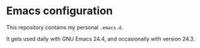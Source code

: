 # Emacs configuration #

This repository contains my personal `.emacs.d`.

It gets used daily with GNU Emacs 24.4, and occasionally with version 24.3.
